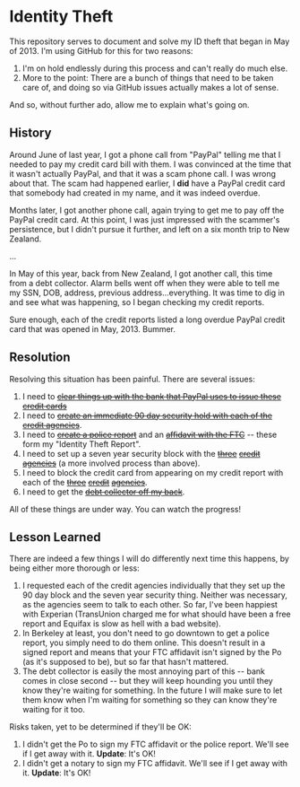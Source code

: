 Identity Theft
==============

This repository serves to document and solve my ID theft that began in May of 2013. I'm using GitHub for this for two reasons:

1. I'm on hold endlessly during this process and can't really do much else.
2. More to the point: There are a bunch of things that need to be taken care of, and doing so via GitHub issues actually makes a lot of sense. 

And so, without further ado, allow me to explain what's going on.

History
-------

Around June of last year, I got a phone call from "PayPal" telling me that I needed to pay my credit card bill with them. I was convinced at the time that it wasn't actually PayPal, and that it was a scam phone call. I was wrong about that. The scam had happened earlier, I **did** have a PayPal credit card that somebody had created in my name, and it was indeed overdue. 

Months later, I got another phone call, again trying to get me to pay off the PayPal credit card. At this point, I was just impressed with the scammer's persistence, but I didn't pursue it further, and left on a six month trip to New Zealand.

...

In May of this year, back from New Zealand, I got another call, this time from a debt collector. Alarm bells went off when they were able to tell me my SSN, DOB, address, previous address...everything. It was time to dig in and see what was happening, so I began checking my credit reports.

Sure enough, each of the credit reports listed a long overdue PayPal credit card that was opened in May, 2013. Bummer.

Resolution
----------

Resolving this situation has been painful. There are several issues:

1. I need to [~~clear things up with the bank that PayPal uses to issue these credit cards~~][1]
2. I need to <a href="https://github.com/mlissner/identity-theft/issues/2"><s>create an immediate 90 day security hold with each of the credit agencies</s></a>.  
3. I need to [~~create a police report~~][10] and an [~~affidavit with the FTC~~][11] -- these form my "Identity Theft Report".
3. I need to set up a seven year security block with the [~~three~~][3] [~~credit~~][4] [~~agencies~~][5] (a more involved process than above).
5. I need to block the credit card from appearing on my credit report with each of the [~~three~~][6] [~~credit~~][7] [~~agencies~~][8].
6. I need to get the [~~debt collector off my back~~][9].

All of these things are under way. You can watch the progress! 


Lesson Learned
--------------

There are indeed a few things I will do differently next time this happens, by being either more thorough or less:

1. I requested each of the credit agencies individually that they set up the 90 day block and the seven year security thing. Neither was necessary, as the agencies seem to talk to each other. So far, I've been happiest with Experian (TransUnion charged me for what should have been a free report and Equifax is slow as hell with a bad website).
2. In Berkeley at least, you don't need to go downtown to get a police report, you simply need to do them online. This doesn't result in a signed report and means that your FTC affidavit isn't signed by the Po (as it's supposed to be), but so far that hasn't mattered.
3. The debt collector is easily the most annoying part of this -- bank comes in close second -- but they will keep hounding you until they know they're waiting for something. In the future I will make sure to let them know when I'm waiting for something so they can know they're waiting for it too.

Risks taken, yet to be determined if they'll be OK:

1. I didn't get the Po to sign my FTC affidavit or the police report. We'll see if I get away with it. **Update**: It's OK!
2. I didn't get a notary to sign my FTC affidavit. We'll see if I get away with it. **Update**: It's OK!


[1]: https://github.com/mlissner/identity-theft/issues/1
[3]: https://github.com/mlissner/identity-theft/issues/3
[4]: https://github.com/mlissner/identity-theft/issues/4
[5]: https://github.com/mlissner/identity-theft/issues/5
[6]: https://github.com/mlissner/identity-theft/issues/6
[7]: https://github.com/mlissner/identity-theft/issues/7
[8]: https://github.com/mlissner/identity-theft/issues/8
[9]: https://github.com/mlissner/identity-theft/issues/9
[10]: https://github.com/mlissner/identity-theft/issues/10
[11]: https://github.com/mlissner/identity-theft/issues/11

